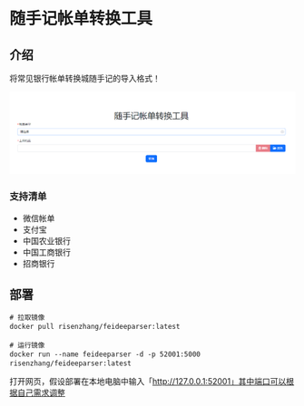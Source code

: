 # 随手记帐单转换工具

## 介绍
将常见银行帐单转换城随手记的导入格式！

![image-20230924153829466](docs/images/image-20230924153829466.png)

### 支持清单
- 微信帐单
- 支付宝
- 中国农业银行
- 中国工商银行
- 招商银行

## 部署
```shell
# 拉取镜像
docker pull risenzhang/feideeparser:latest

# 运行镜像
docker run --name feideeparser -d -p 52001:5000 risenzhang/feideeparser:latest
```
打开网页，假设部署在本地电脑中输入「http://127.0.0.1:52001」其中端口可以根据自己需求调整